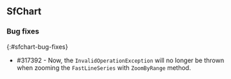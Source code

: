 ## SfChart

### Bug fixes
{:#sfchart-bug-fixes}

* \#317392 - Now, the `InvalidOperationException` will no longer be thrown when zooming the `FastLineSeries` with `ZoomByRange` method.